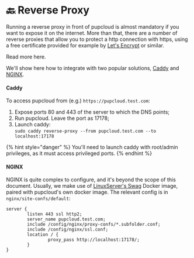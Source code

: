 # 🔙 Reverse Proxy

Running a reverse proxy in front of pupcloud is almost mandatory if you want to expose it on the internet. More than that, there are a number of reverse proxies that allow you to protect a http connection with https, using a free certificate provided for example by [Let's Encrypt](https://letsencrypt.org) or similar.

Read more here.

We'll show here how to integrate with two popular solutions, [Caddy](https://caddyserver.com) and [NGINX](https://www.nginx.com).

#### Caddy

To access pupcloud from (e.g.) `https://pupcloud.test.com`:

1. Expose ports 80 and 443 of the server to which the DNS points;
2. Run pupcloud. Leave the port as 17178;
3. Launch caddy:\
   `sudo caddy reverse-proxy --from pupcloud.test.com --to localhost:17178`

{% hint style="danger" %}
You'll need to launch caddy with root/admin privileges, as it must access privileged ports.
{% endhint %}

#### NGINX

NGINX is quite complex to configure, and it's beyond the scope of this document. Usually, we make use of [LinuxServer's Swag](https://docs.linuxserver.io/general/swag) Docker image, paired with pupcloud's own docker image. The relevant config is in `nginx/site-confs/default`:

```nginx
server {
        listen 443 ssl http2;
        server_name pupcloud.test.com;
        include /config/nginx/proxy-confs/*.subfolder.conf;
        include /config/nginx/ssl.conf;
        location / {
                proxy_pass http://localhost:17178/;
        }
}
```
